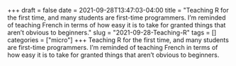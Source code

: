 +++draft = falsedate = 2021-09-28T13:47:03-04:00title = "Teaching R for the first time, and many students are first-time programmers. I’m reminded of teaching French in terms of how easy it is to take for granted things that aren’t obvious to beginners."slug = "2021-09-28-Teaching-R"tags = []categories = ["micro"]+++Teaching R for the first time, and many students are first-time programmers. I’m reminded of teaching French in terms of how easy it is to take for granted things that aren’t obvious to beginners.